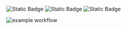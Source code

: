 ![Static Badge](https://img.shields.io/badge/license-GNU%20GPLv3-blue)
![Static Badge](https://img.shields.io/badge/language-python3-orange)
![Static Badge](https://img.shields.io/badge/platform-linux-yellow)

![example workflow](https://github.com/SE24Fall/SE-HW1/actions/workflows/python-workflow.yml/badge.svg?event=push)
